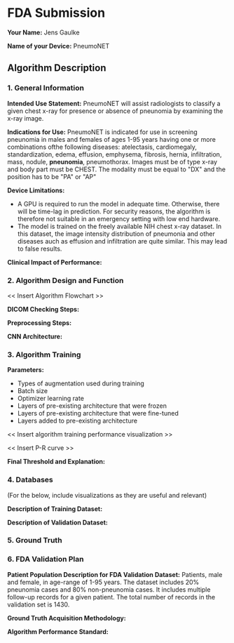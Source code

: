# FDA  Submission

**Your Name:** Jens Gaulke

**Name of your Device:** PneumoNET

## Algorithm Description 

### 1. General Information

**Intended Use Statement:** PneumoNET will assist radiologists to classify a given chest x-ray for presence or absence of pneunomia by examining the x-ray image.

**Indications for Use:** PneumoNET is indicated for use in screening pneunomia in males and females of ages 1-95 years having one or more combinations ofthe following diseases: atelectasis, cardiomegaly, standardization, edema, effusion, emphysema, fibrosis, hernia, infiltration, mass, nodule, **pneunomia**, pneumothorax. Images must be of type x-ray and body part must be CHEST. The modality must be equal to "DX" and the position has to be "PA" or "AP"

**Device Limitations:** 
- A GPU is required to run the model in adequate time. Otherwise, there will be time-lag in prediction. For security reasons, the algorithm is therefore not suitable in an emergency setting with low end hardware.
- The model is trained on the freely available NIH chest x-ray dataset. In this dataset, the image intensity distribution of pneumonia and other diseases auch as effusion and infiltration are quite similar. This may lead to false results.

**Clinical Impact of Performance:**

### 2. Algorithm Design and Function

<< Insert Algorithm Flowchart >>

**DICOM Checking Steps:**

**Preprocessing Steps:**

**CNN Architecture:**


### 3. Algorithm Training

**Parameters:**
* Types of augmentation used during training
* Batch size
* Optimizer learning rate
* Layers of pre-existing architecture that were frozen
* Layers of pre-existing architecture that were fine-tuned
* Layers added to pre-existing architecture

<< Insert algorithm training performance visualization >> 

<< Insert P-R curve >>

**Final Threshold and Explanation:**

### 4. Databases
 (For the below, include visualizations as they are useful and relevant)

**Description of Training Dataset:** 


**Description of Validation Dataset:** 


### 5. Ground Truth



### 6. FDA Validation Plan

**Patient Population Description for FDA Validation Dataset:** Patients, male and female, in age-range of 1-95 years. The dataset includes 20% pneunomia cases and 80% non-pneunomia cases. It includes multiple follow-up records for a given patient. The total number of records in the validation set is 1430.

**Ground Truth Acquisition Methodology:**

**Algorithm Performance Standard:**
